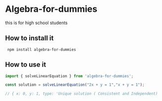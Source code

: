# Algebra-for-dummies
this is for high school students

## How to install it



```shell
 npm install algebra-for-dummies
```

## How to use it

```js
import { solveLinearEquation } from 'algebra-for-dummies';

const solution = solveLinearEquation("2x + y = 1","x + y = 1");

// { x: 0, y: 1, type: 'Unique solution ( Consistent and Independent) ' }

```
